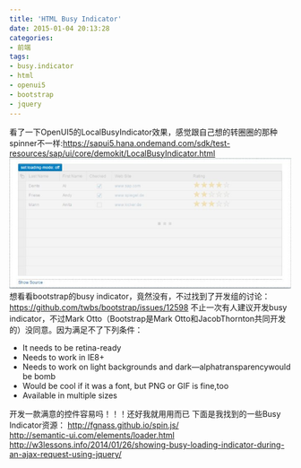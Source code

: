 ```yaml
---
title: 'HTML Busy Indicator'
date: 2015-01-04 20:13:28
categories: 
- 前端
tags: 
- busy.indicator
- html
- openui5
- bootstrap
- jquery
---
```

看了一下OpenUI5的LocalBusyIndicator效果，感觉跟自己想的转圈圈的那种spinner不一样:https://sapui5.hana.ondemand.com/sdk/test-resources/sap/ui/core/demokit/LocalBusyIndicator.html
![HTML Busy Indicator](/images/2015/1/0026uWfMgy6OWyrH1J789.jpg)
想看看bootstrap的busy indicator，竟然没有，不过找到了开发组的讨论：https://github.com/twbs/bootstrap/issues/12598 不止一次有人建议开发busy indicator，不过Mark Otto（Bootstrap是Mark Otto和JacobThornton共同开发的）没同意。因为满足不了下列条件：
- It needs to be retina-ready
- Needs to work in IE8+
- Needs to work on light backgrounds and dark—alphatransparencywould be bomb
- Would be cool if it was a font, but PNG or GIF is fine,too
- Available in multiple sizes

开发一款满意的控件容易吗！！！还好我就用用而已
下面是我找到的一些Busy Indicator资源：
http://fgnass.github.io/spin.js/  
http://semantic-ui.com/elements/loader.html  
http://w3lessons.info/2014/01/26/showing-busy-loading-indicator-during-an-ajax-request-using-jquery/  